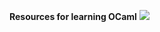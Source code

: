 <b>Resources for learning OCaml</b> 
<a class="th" href="http://ocaml.org/docs/">
  <img src="graphics/rwo-coversmall.png" />
</a>
